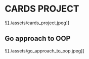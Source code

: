 # CARDS PROJECT

![[./assets/cards_project.jpeg]]

## Go approach to OOP

![[./assets/go_approach_to_oop.jpeg]]
